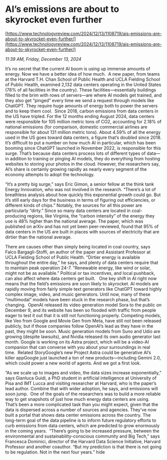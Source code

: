 # AI’s emissions are about to skyrocket even further

[https://www.technologyreview.com/2024/12/13/1108719/ais-emissions-are-about-to-skyrocket-even-further/](https://www.technologyreview.com/2024/12/13/1108719/ais-emissions-are-about-to-skyrocket-even-further/)

*11:39 AM, Friday, December 13, 2024*

It’s no secret that the current AI boom is using up immense amounts of energy. Now we have a better idea of how much.  A new paper, from teams at the Harvard T.H. Chan School of Public Health and UCLA Fielding School of Public Health, examined 2,132 data centers operating in the United States (78% of all facilities in the country). These facilities—essentially buildings filled to the brim with rows of servers—are where AI models get trained, and they also get “pinged” every time we send a request through models like ChatGPT. They require huge amounts of energy both to power the servers and to keep them cool.   Since 2018, carbon emissions from data centers in the US have tripled. For the 12 months ending August 2024, data centers were responsible for 105 million metric tons of CO2, accounting for 2.18% of national emissions (for comparison, domestic commercial airlines are responsible for about 131 million metric tons). About 4.59% of all the energy used in the US goes toward data centers, a figure that’s doubled since 2018. It’s difficult to put a number on how much AI in particular, which has been booming since ChatGPT launched in November 2022, is responsible for this surge. That’s because data centers process lots of different types of data—in addition to training or pinging AI models, they do everything from hosting websites to storing your photos in the cloud. However, the researchers say, AI’s share is certainly growing rapidly as nearly every segment of the economy attempts to adopt the technology.

“It’s a pretty big surge,” says Eric Gimon, a senior fellow at the think tank Energy Innovation, who was not involved in the research. “There’s a lot of breathless analysis about how quickly this exponential growth could go. But it’s still early days for the business in terms of figuring out efficiencies, or different kinds of chips.” Notably, the sources for all this power are particularly “dirty.” Since so many data centers are located in coal-producing regions, like Virginia, the “carbon intensity” of the energy they use is 48% higher than the national average. The paper, which was published on arXiv and has not yet been peer-reviewed, found that 95% of data centers in the US are built in places with sources of electricity that are dirtier than the national average.

There are causes other than simply being located in coal country, says Falco Bargagli-Stoffi, an author of the paper and Assistant Professor at UCLA Fielding School of Public Health. “Dirtier energy is available throughout the entire day,” he says, and plenty of data centers require that to maintain peak operation 24-7. “Renewable energy, like wind or solar, might not be as available.” Political or tax incentives, and local pushback, can also affect where data centers get built.   One key shift in AI right now means that the field’s emissions are soon likely to skyrocket. AI models are rapidly moving from fairly simple text generators like ChatGPT toward highly complex image, video, and music generators. Until now, many of these “multimodal” models have been stuck in the research phase, but that’s changing.  OpenAI released its video generation model Sora to the public on December 9, and its website has been so flooded with traffic from people eager to test it out that it is still not functioning properly. Competing models, like Veo from Google and Movie Gen from Meta, have still not been released publicly, but if those companies follow OpenAI’s lead as they have in the past, they might be soon. Music generation models from Suno and Udio are growing (despite lawsuits), and Nvidia released its own audio generator last month. Google is working on its Astra project, which will be a video-AI companion that can converse with you about your surroundings in real time.  Related StoryGoogle’s new Project Astra could be generative AI’s killer appGoogle just launched a ton of new products—including Gemini 2.0, which could power a new world of agents. And we got a first look.

“As we scale up to images and video, the data sizes increase exponentially,” says Gianluca Guidi, a PhD student in artificial intelligence at University of Pisa and IMT Lucca and visiting researcher at Harvard, who is the paper’s lead author. Combine that with wider adoption, he says, and emissions will soon jump.  One of the goals of the researchers was to build a more reliable way to get snapshots of just how much energy data centers are using. That’s been a more complicated task than you might expect, given that the data is dispersed across a number of sources and agencies. They’ve now built a portal that shows data center emissions across the country. The long-term goal of the data pipeline is to inform future regulatory efforts to curb emissions from data centers, which are predicted to grow enormously in the coming years.  “There’s going to be increased pressure, between the environmental and sustainability-conscious community and Big Tech,” says Francesca Dominici, director of the Harvard Data Science Initiative, Harvard Professor and another coauthor. “But my prediction is that there is not going to be regulation. Not in the next four years.” hide

